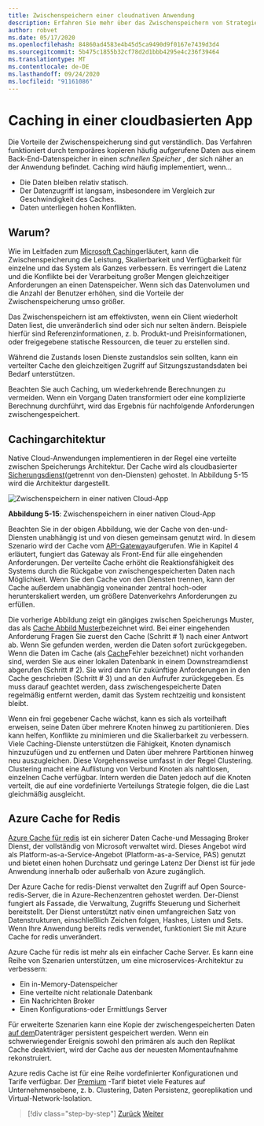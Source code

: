 ```yaml
---
title: Zwischenspeichern einer cloudnativen Anwendung
description: Erfahren Sie mehr über das Zwischenspeichern von Strategien in einer Cloud-native Anwendung.
author: robvet
ms.date: 05/17/2020
ms.openlocfilehash: 84860ad4583e4b45d5ca9490d9f0167e7439d3d4
ms.sourcegitcommit: 5b475c1855b32cf78d2d1bbb4295e4c236f39464
ms.translationtype: MT
ms.contentlocale: de-DE
ms.lasthandoff: 09/24/2020
ms.locfileid: "91161086"
---
```

# <a name="caching-in-a-cloud-native-app"></a>Caching in einer cloudbasierten App

Die Vorteile der Zwischenspeicherung sind gut verständlich. Das Verfahren funktioniert durch temporäres kopieren häufig aufgerufene Daten aus einem Back-End-Datenspeicher in einen *schnellen Speicher* , der sich näher an der Anwendung befindet. Caching wird häufig implementiert, wenn...

- Die Daten bleiben relativ statisch.
- Der Datenzugriff ist langsam, insbesondere im Vergleich zur Geschwindigkeit des Caches.
- Daten unterliegen hohen Konflikten.

## <a name="why"></a>Warum?

Wie im Leitfaden zum [Microsoft Caching](/azure/architecture/best-practices/caching)erläutert, kann die Zwischenspeicherung die Leistung, Skalierbarkeit und Verfügbarkeit für einzelne und das System als Ganzes verbessern. Es verringert die Latenz und die Konflikte bei der Verarbeitung großer Mengen gleichzeitiger Anforderungen an einen Datenspeicher. Wenn sich das Datenvolumen und die Anzahl der Benutzer erhöhen, sind die Vorteile der Zwischenspeicherung umso größer.

Das Zwischenspeichern ist am effektivsten, wenn ein Client wiederholt Daten liest, die unveränderlich sind oder sich nur selten ändern. Beispiele hierfür sind Referenzinformationen, z. b. Produkt-und Preisinformationen, oder freigegebene statische Ressourcen, die teuer zu erstellen sind.

Während die Zustands losen Dienste zustandslos sein sollten, kann ein verteilter Cache den gleichzeitigen Zugriff auf Sitzungszustandsdaten bei Bedarf unterstützen.

Beachten Sie auch Caching, um wiederkehrende Berechnungen zu vermeiden. Wenn ein Vorgang Daten transformiert oder eine komplizierte Berechnung durchführt, wird das Ergebnis für nachfolgende Anforderungen zwischengespeichert.

## <a name="caching-architecture"></a>Cachingarchitektur

Native Cloud-Anwendungen implementieren in der Regel eine verteilte zwischen Speicherungs Architektur. Der Cache wird als cloudbasierter [Sicherungsdienst](./definition.md#backing-services)(getrennt von den-Diensten) gehostet. In Abbildung 5-15 wird die Architektur dargestellt.

![Zwischenspeichern in einer nativen Cloud-App](media/caching-in-a-cloud-native-app.png)

**Abbildung 5-15**: Zwischenspeichern in einer nativen Cloud-App

Beachten Sie in der obigen Abbildung, wie der Cache von den-und-Diensten unabhängig ist und von diesen gemeinsam genutzt wird. In diesem Szenario wird der Cache vom [API-Gateway](./front-end-communication.md)aufgerufen. Wie in Kapitel 4 erläutert, fungiert das Gateway als Front-End für alle eingehenden Anforderungen. Der verteilte Cache erhöht die Reaktionsfähigkeit des Systems durch die Rückgabe von zwischengespeicherten Daten nach Möglichkeit. Wenn Sie den Cache von den Diensten trennen, kann der Cache außerdem unabhängig voneinander zentral hoch-oder herunterskaliert werden, um größere Datenverkehrs Anforderungen zu erfüllen.

Die vorherige Abbildung zeigt ein gängiges zwischen Speicherungs Muster, das als [Cache Abbild Muster](/azure/architecture/patterns/cache-aside)bezeichnet wird. Bei einer eingehenden Anforderung Fragen Sie zuerst den Cache (Schritt \# 1) nach einer Antwort ab. Wenn Sie gefunden werden, werden die Daten sofort zurückgegeben. Wenn die Daten im Cache (als [Cache](https://www.techopedia.com/definition/6308/cache-miss)Fehler bezeichnet) nicht vorhanden sind, werden Sie aus einer lokalen Datenbank in einem Downstreamdienst abgerufen (Schritt \# 2). Sie wird dann für zukünftige Anforderungen in den Cache geschrieben (Schritt \# 3) und an den Aufrufer zurückgegeben. Es muss darauf geachtet werden, dass zwischengespeicherte Daten regelmäßig entfernt werden, damit das System rechtzeitig und konsistent bleibt.

Wenn ein frei gegebener Cache wächst, kann es sich als vorteilhaft erweisen, seine Daten über mehrere Knoten hinweg zu partitionieren. Dies kann helfen, Konflikte zu minimieren und die Skalierbarkeit zu verbessern. Viele Caching-Dienste unterstützen die Fähigkeit, Knoten dynamisch hinzuzufügen und zu entfernen und Daten über mehrere Partitionen hinweg neu auszugleichen. Diese Vorgehensweise umfasst in der Regel Clustering. Clustering macht eine Auflistung von Verbund Knoten als nahtlosen, einzelnen Cache verfügbar. Intern werden die Daten jedoch auf die Knoten verteilt, die auf eine vordefinierte Verteilungs Strategie folgen, die die Last gleichmäßig ausgleicht.

## <a name="azure-cache-for-redis"></a>Azure Cache for Redis

[Azure Cache für redis](https://azure.microsoft.com/services/cache/) ist ein sicherer Daten Cache-und Messaging Broker Dienst, der vollständig von Microsoft verwaltet wird. Dieses Angebot wird als Platform-as-a-Service-Angebot (Platform-as-a-Service, PAS) genutzt und bietet einen hohen Durchsatz und geringe Latenz Der Dienst ist für jede Anwendung innerhalb oder außerhalb von Azure zugänglich.

Der Azure Cache for redis-Dienst verwaltet den Zugriff auf Open Source-redis-Server, die in Azure-Rechenzentren gehostet werden. Der-Dienst fungiert als Fassade, die Verwaltung, Zugriffs Steuerung und Sicherheit bereitstellt. Der Dienst unterstützt nativ einen umfangreichen Satz von Datenstrukturen, einschließlich Zeichen folgen, Hashes, Listen und Sets. Wenn Ihre Anwendung bereits redis verwendet, funktioniert Sie mit Azure Cache for redis unverändert.

Azure Cache für redis ist mehr als ein einfacher Cache Server. Es kann eine Reihe von Szenarien unterstützen, um eine microservices-Architektur zu verbessern:

- Ein in-Memory-Datenspeicher
- Eine verteilte nicht relationale Datenbank
- Ein Nachrichten Broker
- Einen Konfigurations-oder Ermittlungs Server
  
Für erweiterte Szenarien kann eine Kopie der zwischengespeicherten Daten [auf dem](/azure/azure-cache-for-redis/cache-how-to-premium-persistence)Datenträger persistent gespeichert werden. Wenn ein schwerwiegender Ereignis sowohl den primären als auch den Replikat Cache deaktiviert, wird der Cache aus der neuesten Momentaufnahme rekonstruiert.

Azure redis Cache ist für eine Reihe vordefinierter Konfigurationen und Tarife verfügbar. Der [Premium](/azure/azure-cache-for-redis/cache-overview#service-tiers) -Tarif bietet viele Features auf Unternehmensebene, z. b. Clustering, Daten Persistenz, georeplikation und Virtual-Network-Isolation.

>[!div class="step-by-step"]
>[Zurück](relational-vs-nosql-data.md)
>[Weiter](elastic-search-in-azure.md)
